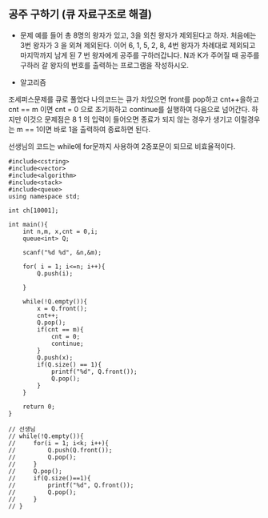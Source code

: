 ## 공주 구하기 (큐 자료구조로 해결)

* 문제 
예를 들어 총 8명의 왕자가 있고, 3을 외친 왕자가 제외된다고 하자. 처음에는 3번 왕자가 3 을 외쳐 제외된다. 이어 6, 1, 5, 2, 8, 4번 왕자가 차례대로 제외되고 마지막까지 남게 된 7 번 왕자에게 공주를 구하러갑니다.
N과 K가 주어질 때 공주를 구하러 갈 왕자의 번호를 출력하는 프로그램을 작성하시오.

* 알고리즘

조세퍼스문제를 큐로 풀었다 
나의코드는 큐가 차있으면 front를 pop하고 cnt++을하고 cnt == m 이면 cnt  = 0 으로 초기화하고 continue를 실행하여 
다음으로 넘어간다. 
하지만 이것으 문제점은 
8 1 의 입력이 들어오면 종료가 되지 않는 경우가 생기고
이럴경우는  m == 1이면 바로 1을 출력하여 종료하면 된다. 

선생님의 코드는 while에 for문까지 사용하여 2중포문이 되므로 비효율적이다. 

```
#include<cstring>
#include<vector>
#include<algorithm>
#include<stack>
#include<queue>
using namespace std;

int ch[10001];

int main(){
    int n,m, x,cnt = 0,i;
    queue<int> Q;

    scanf("%d %d", &n,&m);

    for( i = 1; i<=n; i++){
        Q.push(i);

    }

    while(!Q.empty()){
        x = Q.front();
        cnt++;
        Q.pop();
        if(cnt == m){
            cnt = 0;
            continue;    
        }
        Q.push(x);
        if(Q.size() == 1){
            printf("%d", Q.front());
            Q.pop();
        }
    }

    return 0;
}

// 선생님
// while(!Q.empty()){
//     for(i = 1; i<k; i++){
//         Q.push(Q.front());
//         Q.pop();
//     }
//     Q.pop();
//     if(Q.size()==1){
//         printf("%d", Q.front());
//         Q.pop();
//     }
// }

```
